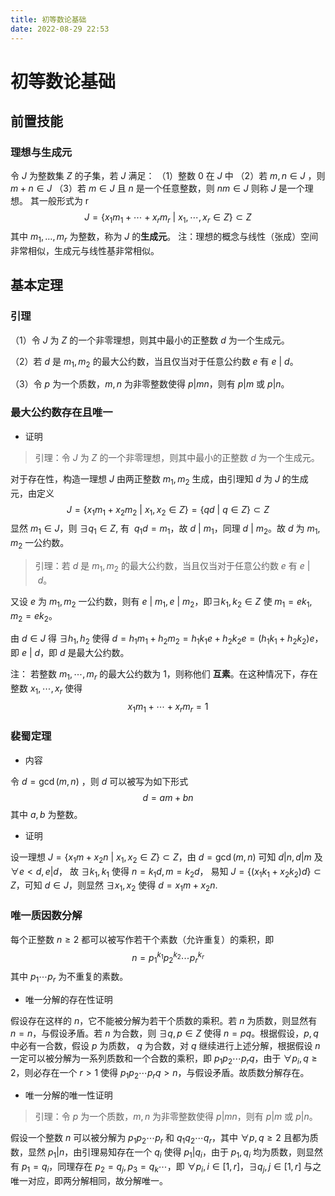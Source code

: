 ```yaml
---
title: 初等数论基础
date: 2022-08-29 22:53
---
```

# 初等数论基础
## 前置技能
### 理想与生成元
令 $J$ 为整数集 $Z$ 的子集，若 $J$ 满足：
（1）整数 $0$ 在 $J$ 中
（2）若 $m, n\in J$ ，则 $m+n\in J$
（3）若 $m\in J$ 且 $n$ 是一个任意整数，则 $nm\in J$
则称 $J$ 是一个理想。
其一般形式为 r
$$
J=\{x_1m_1+\cdots+x_rm_r\  |\  x_1,\cdots,x_r\in Z\}\subset Z
$$
其中 $m_1,\dots,m_r$ 为整数，称为 $J$ 的**生成元**。
注：理想的概念与线性（张成）空间非常相似，生成元与线性基非常相似。 
## 基本定理
### 引理
（1）令 $J$ 为 $Z$ 的一个非零理想，则其中最小的正整数 $d$ 为一个生成元。

（2）若 $d$ 是 $m_1, m_2$ 的最大公约数，当且仅当对于任意公约数 $e$ 有 $e\ | \ d$。

（3）令 $p$ 为一个质数，$m,n$ 为非零整数使得 $p|mn$，则有 $p|m$ 或 $p|n$。

### 最大公约数存在且唯一
* 证明

> 引理：令 $J$ 为 $Z$ 的一个非零理想，则其中最小的正整数 $d$ 为一个生成元。

对于存在性，构造一理想 $J$ 由两正整数 $m_1, m_2$ 生成，由引理知 $d$ 为 $J$ 的生成元，由定义
$$
J=\{x_1m_1+x_2m_2\ |\ x_1,x_2\in Z\}=\{qd\ |\ q\in Z\}\subset Z
$$
显然 $m_1 \in J$，则 $\exists q_1\in Z,$ 有 $\  q_1d=m_1$，故 $d \ |\  m_1$，同理 $d\ | \ m_2$。故 $d$ 为 $m_1, m_2$ 一公约数。

> 引理：若 $d$ 是 $m_1, m_2$ 的最大公约数，当且仅当对于任意公约数 $e$ 有 $e\ | \ d$。

又设 $e$ 为 $m_1, m_2$ 一公约数，则有 $e \ |\ m_1, e\ | \  m_2$，即$\exists k_1, k_2\in Z$ 使 $m_1=ek_1, m_2=ek_2$。

由 $d\in J$ 得 $\exists h_1,h_2$ 使得 $d=h_1m_1+h_2m_2=h_1k_1e+h_2k_2e=(h_1k_1+h_2k_2)e$，即 $e\ |\ d$，即 $d$ 是最大公约数。

注： 若整数 $m_1,\cdots, m_r$ 的最大公约数为 $1$，则称他们 **互素**。在这种情况下，存在整数 $x_1,\cdots, x_r$ 使得 
$$
x_1m_1+\cdots + x_rm_r = 1
$$

### 裴蜀定理
* 内容
  
令 $d = \gcd(m, n)$ ，则 $d$ 可以被写为如下形式
$$
d = am + bn
$$
其中 $a, b$ 为整数。

* 证明

设一理想 $J = \{x_1m + x_2n\ |\ x_1, x_2\in Z \}\subset Z$，由 $d = \gcd(m, n)$ 可知 $d | n,\, d | m$ 及 $\forall e < d,\, e | d$， 故 $\exists k_1,k_1$ 使得 $n = k_1d,\, m = k_2d$， 易知 $J = \{ (x_1k_1 + x_2k_2)d\}\subset Z$，可知 $d\in J$，则显然 $\exists x_1, x_2$ 使得 $d = x_1m + x_2n$.

### 唯一质因数分解
每个正整数 $n \ge 2$ 都可以被写作若干个素数（允许重复）的乘积，即
$$
n = p_1^{k_1}p_2^{k_2}\cdots p_r^{k_r}
$$
其中 $p_1\cdots p_r$ 为不重复的素数。

* 唯一分解的存在性证明

假设存在这样的 $n$，它不能被分解为若干个质数的乘积。若 $n$ 为质数，则显然有 $n = n$，与假设矛盾。若 $n$ 为合数，则 $\exists q,p \in Z$ 使得 $n=pq$。根据假设，$p, q$ 中必有一合数，假设 $p$ 为质数， $q$ 为合数，对 $q$ 继续进行上述分解，根据假设 $n$ 一定可以被分解为一系列质数和一个合数的乘积，即 $p_1p_2\cdots p_rq$，由于 $\forall p_i,q\ge 2$，则必存在一个 $r>1$ 使得 $p_1p_2\cdots p_r q > n$，与假设矛盾。故质数分解存在。

* 唯一分解的唯一性证明

> 引理：令 $p$ 为一个质数，$m,n$ 为非零整数使得 $p|mn$，则有 $p|m$ 或 $p|n$。

假设一个整数 $n$ 可以被分解为 $p_1p_2\cdots p_r$ 和 $q_1q_2\cdots q_r$，其中 $\forall p,q\ge 2$ 且都为质数，显然 $p_1|n$，由引理易知存在一个 $q_i$ 使得 $p_1|q_i$，由于 $p_1,\,q_i$ 均为质数，则显然有 $p_1 = q_i$，同理存在 $p_2=q_j,\,p_3=q_k\cdots$，即 $\forall p_i,i\in[1,r]$，$\exists q_j,j\in[1,r]$ 与之唯一对应，即两分解相同，故分解唯一。
